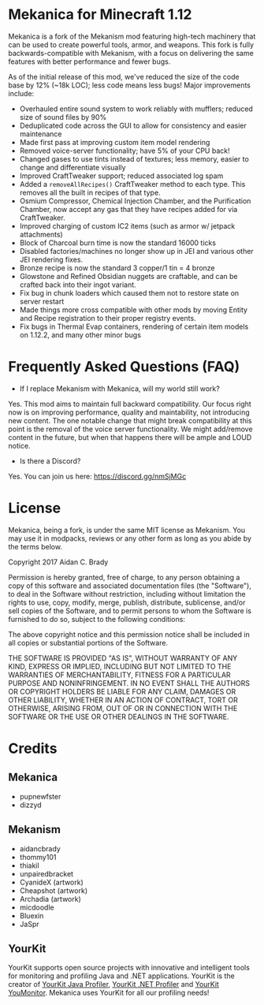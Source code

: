 # Mekanica for Minecraft 1.12 #

Mekanica is a fork of the Mekanism mod featuring high-tech machinery that can be used to create powerful tools, armor, and weapons. This fork is fully backwards-compatible with Mekanism, with a focus on
delivering the same features with better performance and fewer bugs. 

As of the initial release of this mod, we've reduced the size of the code base by 12% (~18k LOC); less code means less bugs! Major improvements include:
* Overhauled entire sound system to work reliably with mufflers; reduced size of sound files by 90%
* Deduplicated code across the GUI to allow for consistency and easier maintenance
* Made first pass at improving custom item model rendering
* Removed voice-server functionality; have 5% of your CPU back!
* Changed gases to use tints instead of textures; less memory, easier to change and differentiate visually
* Improved CraftTweaker support; reduced associated log spam
* Added a `removeAllRecipes()` CraftTweaker method to each type. This removes all the built in recipes of that type.
* Osmium Compressor, Chemical Injection Chamber, and the Purification Chamber, now accept any gas that they have recipes added for via CraftTweaker.
* Improved charging of custom IC2 items (such as armor w/ jetpack attachments)
* Block of Charcoal burn time is now the standard 16000 ticks
* Disabled factories/machines no longer show up in JEI and various other JEI rendering fixes.
* Bronze recipe is now the standard 3 copper/1 tin = 4 bronze
* Glowstone and Refined Obsidian nuggets are craftable, and can be crafted back into their ingot variant.
* Fix bug in chunk loaders which caused them not to restore state on server restart
* Made things more cross compatible with other mods by moving Entity and Recipe registration to their proper registry events.
* Fix bugs in Thermal Evap containers, rendering of certain item models on 1.12.2, and many other minor bugs

# Frequently Asked Questions (FAQ) #

* If I replace Mekanism with Mekanica, will my world still work?

Yes. This mod aims to maintain full backward compatibility. Our focus right now is on improving performance, quality and maintability, not introducing new content. The one notable change that might break compatibility at this point is the removal of the voice server functionality. We might add/remove content in the future, but when that happens there will be ample and LOUD notice.

* Is there a Discord?

Yes. You can join us here: https://discord.gg/nmSjMGc

# License #

Mekanica, being a fork, is under the same MIT license as Mekanism. You may use it in modpacks, reviews or any other form as long as you abide by the terms below. 

Copyright 2017 Aidan C. Brady

Permission is hereby granted, free of charge, to any person obtaining a copy of this software and associated documentation files (the "Software"), to deal in the Software without restriction, including without limitation the rights to use, copy, modify, merge, publish, distribute, sublicense, and/or sell copies of the Software, and to permit persons to whom the Software is furnished to do so, subject to the following conditions:

The above copyright notice and this permission notice shall be included in all copies or substantial portions of the Software.

THE SOFTWARE IS PROVIDED "AS IS", WITHOUT WARRANTY OF ANY KIND, EXPRESS OR IMPLIED, INCLUDING BUT NOT LIMITED TO THE WARRANTIES OF MERCHANTABILITY, FITNESS FOR A PARTICULAR PURPOSE AND NONINFRINGEMENT. IN NO EVENT SHALL THE AUTHORS OR COPYRIGHT HOLDERS BE LIABLE FOR ANY CLAIM, DAMAGES OR OTHER LIABILITY, WHETHER IN AN ACTION OF CONTRACT, TORT OR OTHERWISE, ARISING FROM, OUT OF OR IN CONNECTION WITH THE SOFTWARE OR THE USE OR OTHER DEALINGS IN THE SOFTWARE.

# Credits #

## Mekanica ##
  * pupnewfster
  * dizzyd

## Mekanism ##
  * aidancbrady
  * thommy101
  * thiakil
  * unpairedbracket
  * CyanideX (artwork)
  * Cheapshot (artwork)
  * Archadia (artwork)
  * micdoodle
  * Bluexin
  * JaSpr

## YourKit ##
YourKit supports open source projects with innovative and intelligent tools for monitoring and 
profiling Java and .NET applications. YourKit is the creator of [YourKit Java Profiler](https://www.yourkit.com/java/profiler), 
[YourKit .NET Profiler](https://www.yourkit.com/.net/profiler/) and [YourKit YouMonitor](https://www.yourkit.com/youmonitor/).
Mekanica uses YourKit for all our profiling needs!